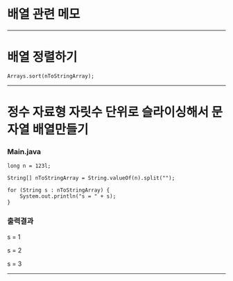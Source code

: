 # 배열 관련 메모

---

# 배열 정렬하기

    Arrays.sort(nToStringArray);

---

# 정수 자료형 자릿수 단위로 슬라이싱해서 문자열 배열만들기

### Main.java

    long n = 123l;

    String[] nToStringArray = String.valueOf(n).split("");

    for (String s : nToStringArray) {
        System.out.println("s = " + s);
    }

### 출력결과 

s = 1

s = 2

s = 3

---

